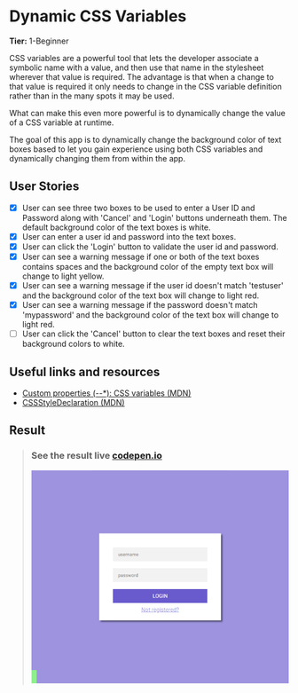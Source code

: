 # Dynamic CSS Variables

**Tier:** 1-Beginner

CSS variables are a powerful tool that lets the developer associate a symbolic
name with a value, and then use that name in the stylesheet wherever that
value is required. The advantage is that when a change to that value is
required it only needs to change in the CSS variable definition rather than in
the many spots it may be used.

What can make this even more powerful is to dynamically change the value of a
CSS variable at runtime.

The goal of this app is to dynamically change the background color of text boxes
based to let you gain experience using both CSS variables and dynamically
changing them from within the app.

## User Stories

- [x] User can see three two boxes to be used to enter a User ID and Password
      along with 'Cancel' and 'Login' buttons underneath them. The default background
      color of the text boxes is white.
- [x] User can enter a user id and password into the text boxes.
- [x] User can click the 'Login' button to validate the user id and password.
- [x] User can see a warning message if one or both of the text boxes contains
      spaces and the background color of the empty text box will change to light
      yellow.
- [x] User can see a warning message if the user id doesn't match 'testuser'
      and the background color of the text box will change to light red.
- [x] User can see a warning message if the password doesn't match 'mypassword'
      and the background color of the text box will change to light red.
- [ ] User can click the 'Cancel' button to clear the text boxes and reset
      their background colors to white.

## Useful links and resources

- [Custom properties (--\*): CSS variables (MDN)](https://developer.mozilla.org/en-US/docs/Web/CSS/--*)
- [CSSStyleDeclaration (MDN)](https://developer.mozilla.org/en-US/docs/Web/API/CSSStyleDeclaration)

## Result

> ### See the result live [codepen.io](https://codepen.io/apsampaio/full/vYNOmMO)
>
> [![codepen.io](https://github.com/apsampaio/App-Ideas-Challenge/blob/master/Beginner/DynamicCSSVariables/img/prev.png?raw=true)](https://codepen.io/apsampaio/full/vYNOmMO)

